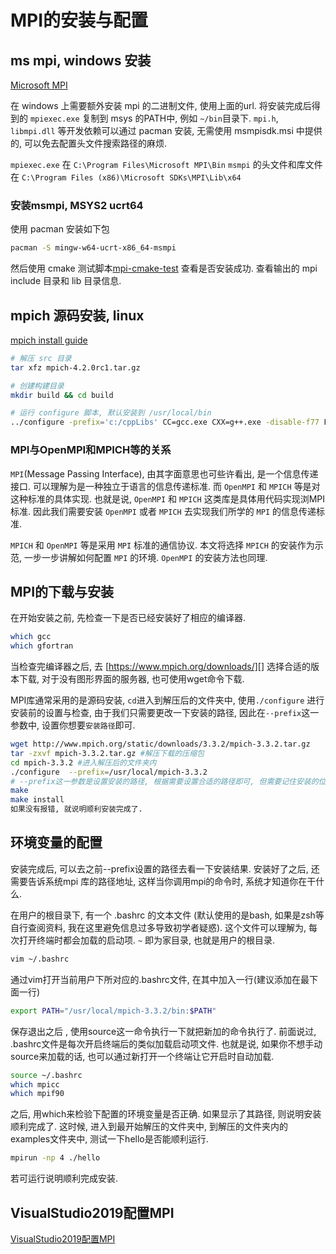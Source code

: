 # MPI的安装与配置

## ms mpi, windows 安装

[Microsoft MPI](https://learn.microsoft.com/en-us/message-passing-interface/microsoft-mpi?redirectedfrom=MSDN)

在 windows 上需要额外安装 mpi 的二进制文件, 使用上面的url.
将安装完成后得到的 `mpiexec.exe` 复制到 msys 的PATH中, 
例如 `~/bin`目录下.
`mpi.h`, `libmpi.dll` 等开发依赖可以通过 pacman 安装,
无需使用 msmpisdk.msi 中提供的, 可以免去配置头文件搜索路径的麻烦.

`mpiexec.exe` 在 `C:\Program Files\Microsoft MPI\Bin`
`msmpi` 的头文件和库文件在 `C:\Program Files (x86)\Microsoft SDKs\MPI\Lib\x64`

### 安装msmpi, MSYS2 ucrt64

使用 pacman 安装如下包

```bash
pacman -S mingw-w64-ucrt-x86_64-msmpi
```

然后使用 cmake 测试脚本[mpi-cmake-test](./mpi-cmake.cmake) 查看是否安装成功.
查看输出的 mpi include 目录和 lib 目录信息.

## mpich 源码安装, linux

[mpich install guide](https://www.mpich.org/documentation/guides/)

```bash
# 解压 src 目录
tar xfz mpich-4.2.0rc1.tar.gz

# 创建构建目录
mkdir build && cd build

# 运行 configure 脚本, 默认安装到 /usr/local/bin
../configure -prefix='c:/cppLibs' CC=gcc.exe CXX=g++.exe -disable-f77 FC=gfortran.exe |& tee c.txt
```

### MPI与OpenMPI和MPICH等的关系

`MPI`(Message Passing Interface),
由其字面意思也可些许看出, 是一个信息传递接口.
可以理解为是一种独立于语言的信息传递标准.
而 `OpenMPI` 和 `MPICH` 等是对这种标准的具体实现.
也就是说, `OpenMPI` 和 `MPICH` 这类库是具体用代码实现浏MPI标准.
因此我们需要安装 `OpenMPI`
或者 `MPICH` 去实现我们所学的 `MPI` 的信息传递标准.

`MPICH` 和 `OpenMPI` 等是采用 `MPI` 标准的通信协议.
本文将选择 `MPICH` 的安装作为示范,
一步一步讲解如何配置 `MPI` 的环境.
`OpenMPI` 的安装方法也同理.

## MPI的下载与安装

[https://www.mpich.org/downloads/]: https://www.mpich.org/downloads/

在开始安装之前, 先检查一下是否已经安装好了相应的编译器.

```bash
which gcc
which gfortran
```

当检查完编译器之后,
去 [https://www.mpich.org/downloads/][] 选择合适的版本下载,
对于没有图形界面的服务器, 也可使用wget命令下载.

MPI库通常采用的是源码安装, `cd`进入到解压后的文件夹中,
使用`./configure` 进行安装前的设置与检查,
由于我们只需要更改一下安装的路径,
因此在`--prefix`这一参数中, 设置你想要`安装路径`即可.

```bash
wget http://www.mpich.org/static/downloads/3.3.2/mpich-3.3.2.tar.gz
tar -zxvf mpich-3.3.2.tar.gz #解压下载的压缩包
cd mpich-3.3.2 #进入解压后的文件夹内
./configure  --prefix=/usr/local/mpich-3.3.2
# --prefix这一参数是设置安装的路径, 根据需要设置合适的路径即可, 但需要记住安装的位置
make
make install
如果没有报错, 就说明顺利安装完成了.
```

## 环境变量的配置

安装完成后, 可以去之前--prefix设置的路径去看一下安装结果.
安装好了之后, 还需要告诉系统mpi 库的路径地址,
这样当你调用mpi的命令时, 系统才知道你在干什么.

在用户的根目录下, 有一个 .bashrc 的文本文件
(默认使用的是bash, 如果是zsh等自行查阅资料,
我在这里避免信息过多导致初学者疑惑).
这个文件可以理解为, 每次打开终端时都会加载的启动项.
`~` 即为家目录, 也就是用户的根目录.

```bash
vim ~/.bashrc
```

通过vim打开当前用户下所对应的.bashrc文件,
在其中加入一行(建议添加在最下面一行)

```bash
export PATH="/usr/local/mpich-3.3.2/bin:$PATH"
```

保存退出之后 , 使用source这一命令执行一下就把新加的命令执行了.
前面说过, .bashrc文件是每次开启终端后的类似加载启动项文件.
也就是说, 如果你不想手动source来加载的话,
也可以通过新打开一个终端让它开启时自动加载.

```bash
source ~/.bashrc
which mpicc
which mpif90
```

之后, 用which来检验下配置的环境变量是否正确.
如果显示了其路径, 则说明安装顺利完成了.
这时候, 进入到最开始解压的文件夹中,
到解压的文件夹内的examples文件夹中, 测试一下hello是否能顺利运行.

```bash
mpirun -np 4 ./hello
```

若可运行说明顺利完成安装.

## VisualStudio2019配置MPI

[VisualStudio2019配置MPI](https://blog.csdn.net/Jacamox/article/details/112563361)

